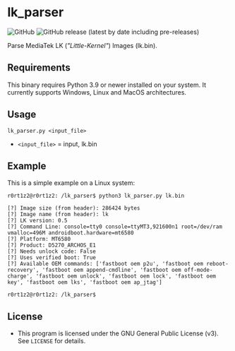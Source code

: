 # lk_parser
![GitHub](https://img.shields.io/github/license/R0rt1z2/lk_parser)
![GitHub release (latest by date including pre-releases)](https://img.shields.io/github/v/release/R0rt1z2/lk_parser?include_prereleases)

Parse MediaTek LK (_"Little-Kernel"_) Images (lk.bin).

## Requirements
This binary requires Python 3.9 or newer installed on your system. 
It currently supports Windows, Linux and MacOS architectures.

## Usage
```
lk_parser.py <input_file>
```
- `<input_file>` = input, lk.bin

## Example
This is a simple example on a Linux system: 
```
r0rt1z2@r0rt1z2: /lk_parser$ python3 lk_parser.py lk.bin

[?] Image size (from header): 286424 bytes
[?] Image name (from header): lk
[?] LK version: 0.5
[?] Command Line: console=tty0 console=ttyMT3,921600n1 root=/dev/ram vmalloc=496M androidboot.hardware=mt6580
[?] Platform: MT6580
[?] Product: D5270_ARCHOS_E1
[?] Needs unlock code: False
[?] Uses verified boot: True
[?] Available OEM commands: ['fastboot oem p2u', 'fastboot oem reboot-recovery', 'fastboot oem append-cmdline', 'fastboot oem off-mode-charge', 'fastboot oem unlock', 'fastboot oem lock', 'fastboot oem key', 'fastboot oem lks', 'fastboot oem ap_jtag']

r0rt1z2@r0rt1z2: /lk_parser$
```

## License
* This program is licensed under the GNU General Public License (v3). See `LICENSE` for details.
